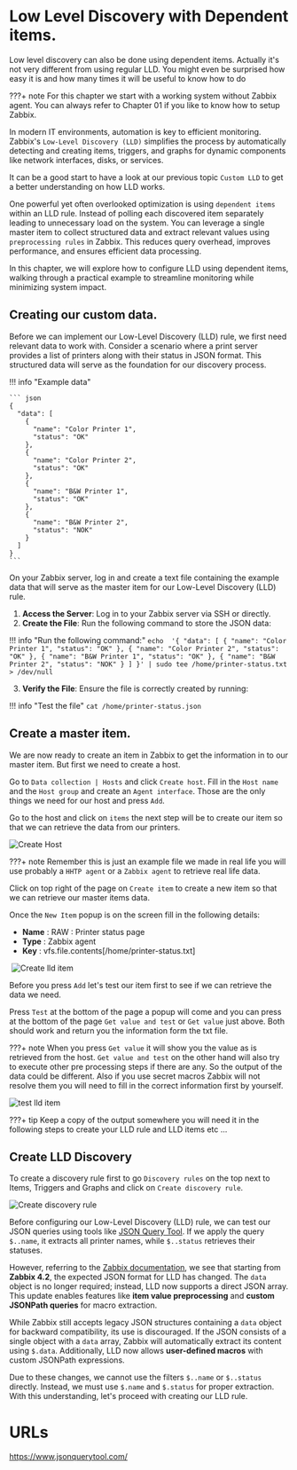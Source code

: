 # Low Level Discovery with Dependent items.

Low level discovery can also be done using dependent items. Actually it's not very
different from using regular LLD. You might even be surprised how easy it is and
how many times it will be useful to know how to do

???+ note
    For this chapter we start with a working system without Zabbix agent. You can
    always refer to Chapter 01 if you like to know how to setup Zabbix.



In modern IT environments, automation is key to efficient monitoring. Zabbix's
`Low-Level Discovery (LLD)` simplifies the process by automatically detecting
and creating items, triggers, and graphs for dynamic components like network interfaces,
disks, or services.  

It can be a good start to have a look at our previous topic `Custom LLD` to get
a better understanding on how LLD works.

One powerful yet often overlooked optimization is using `dependent items` within
an LLD rule. Instead of polling each discovered item separately leading to unnecessary
load on the system. You can leverage a single master item to collect structured data
and extract relevant values using `preprocessing rules` in Zabbix. This reduces
query overhead, improves performance, and ensures efficient data processing.

In this chapter, we will explore how to configure LLD using dependent items, walking
through a practical example to streamline monitoring while minimizing system impact.  


## Creating our custom data.

Before we can implement our Low-Level Discovery (LLD) rule, we first need relevant
data to work with. Consider a scenario where a print server provides a list of printers
along with their status in JSON format. This structured data will serve as the foundation
for our discovery process.  


!!! info "Example data"

    ``` json
    {
      "data": [
        {
          "name": "Color Printer 1",
          "status": "OK"
        },
        {
          "name": "Color Printer 2",
          "status": "OK"
        },
        {
          "name": "B&W Printer 1",
          "status": "OK"
        },
        {
          "name": "B&W Printer 2",
          "status": "NOK"
        }
      ]
    }
    ```
On your Zabbix server, log in and create a text file containing the example data
that will serve as the master item for our Low-Level Discovery (LLD) rule.

1. **Access the Server**: Log in to your Zabbix server via SSH or directly.
2. **Create the File**: Run the following command to store the JSON data:

!!! info "Run the following command:"
    ```
    echo 
    '{
      "data": [
        {
          "name": "Color Printer 1",
          "status": "OK"
        },
        {
          "name": "Color Printer 2",
          "status": "OK"
        },
        {
          "name": "B&W Printer 1",
          "status": "OK"
        },
        {
          "name": "B&W Printer 2",
          "status": "NOK"
        }
      ]
    }' | sudo tee /home/printer-status.txt > /dev/null
    ```

3. **Verify the File**: Ensure the file is correctly created by running:

!!! info "Test the file"
    ```
    cat /home/printer-status.json
    ```

## Create a master item.

We are now ready to create an item in Zabbix to get the information in to our
master item. But first we need to create a host.

Go to `Data collection | Hosts` and click `Create host`. Fill in the `Host name` 
and the `Host group` and create an `Agent interface`. Those are the only things
we need for our host and press `Add`.

Go to the host and click on `items` the next step will be to create our item so
that we can retrieve the data from our printers.

![Create Host](ch08-dependent-lld-create-host.png)


???+ note
    Remember this is just an example file we made in real life you will use probably
    a `HHTP agent` or a `Zabbix agent` to retrieve real life data.

Click on top right of the page on `Create item` to create a new item so that we
can retrieve our master items data.

Once the `New Item` popup is on the screen fill in the following details:

- **Name** : RAW : Printer status page
- **Type** : Zabbix agent
- **Key** : vfs.file.contents[/home/printer-status.txt\]

![]()
![Create lld item](ch08-dependent-lld-item.png)

Before you press `Add` let's test our item first to see if we can retrieve the
data we need.

Press `Test` at the bottom of the page a popup will come and you can press at the
bottom of the page `Get value and test` or `Get value` just above. Both should work
and return you the information form the txt file. 

???+ note
    When you press `Get value` it
    will show you the value as is retrieved from the host. `Get value and test` on
    the other hand will also try to execute other pre processing steps if there are
    any. So the output of the data could be different. Also if you use secret macros
    Zabbix will not resolve them you will need to fill in the correct information
    first by yourself.

![test lld item](ch08-dependent-lld-test-item.png)

???+ tip
    Keep a copy of the output somewhere you will need it in the following steps
    to create your LLD rule and LLD items etc ... 



## Create LLD Discovery

To create a discovery rule first to go `Discovery rules` on the top next to Items,
Triggers and Graphs and click on `Create discovery rule`.

![Create discovery rule](ch08-dependent-lld-create-discovery.png)

Before configuring our Low-Level Discovery (LLD) rule, we can test our JSON queries
using tools like [JSON Query Tool](https://www.jsonquerytool.com/). If we apply the
query `$..name`, it extracts all printer names, while `$..status` retrieves their statuses.  

However, referring to the [Zabbix documentation](https://www.zabbix.com/documentation/current/en/manual/discovery/low_level_discovery),
we see that starting from **Zabbix 4.2**, the expected JSON format for LLD has changed.
The `data` object is no longer required; instead, LLD now supports a direct JSON
array. This update enables features like **item value preprocessing** and **custom JSONPath queries**
for macro extraction.  

While Zabbix still accepts legacy JSON structures containing a `data` object for
backward compatibility, its use is discouraged. If the JSON consists of a single
object with a `data` array, Zabbix will automatically extract its content using
`$.data`. Additionally, LLD now allows **user-defined macros** with custom JSONPath
expressions.  

Due to these changes, we cannot use the filters `$..name` or `$..status` directly.
Instead, we must use `$.name` and `$.status` for proper extraction. With this
understanding, let's proceed with creating our LLD rule.  









# URLs
https://www.jsonquerytool.com/
